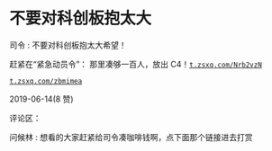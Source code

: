 # 不要对科创板抱太大

司令 : 不要对科创板抱太大希望！

赶紧在“紧急动员令”： 那里凑够一百人，放出 C4！[`t.zsxq.com/Nrb2vzN`](https://t.zsxq.com/Nrb2vzN)

[`t.zsxq.com/zbmimea`](https://t.zsxq.com/zbmimea)

2019-06-14(8 赞)

评论区：

问候林 : 想看的大家赶紧给司令凑咖啡钱啊，点下面那个链接进去打赏